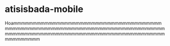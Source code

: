 # atisisbada-mobile


Hoammmmmmmmmmmmmmmmmmmmmmmmmmmmmmmmmmmmmmmmmmmmmmmmmmmmmmmmmmmmmmmmmmmmmmmmmmmmmmmmmmmmmmmmmmmmmmmmmmmmmmmmmmmmmmmmmmmmmmmmmmmmmmmmm

